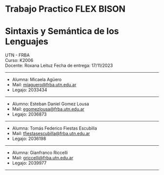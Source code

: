 # Trabajo Practico FLEX BISON
# Sintaxis y Semántica de los Lenguajes

UTN - FRBA  
Curso: K2006   
Docente: Roxana Leituz
Fecha de entrega: 17/11/2023

------------------------------------------------------
- Alumna: Micaela Agüero
- Mail: miaguero@frba.utn.edu.ar
- Legajo: 2033434
- ----------------------------------------------------
- Alumno: Esteban Daniel Gomez Lousa
- Mail: egomezlousa@frba.utn.edu.ar
- Legajo: 2036873
- ----------------------------------------------------
- Alumna: Tomás Federico Fiestas Escubilla
- Mail: tfiestasescubilla@frba.utn.edu.ar
- Legajo: 2036198
------------------------------------------------------
- Alumna: Gianfranco Riccelli
- Mail: griccelli@frba.utn.edu.ar
- Legajo: 2039977
------------------------------------------------------


